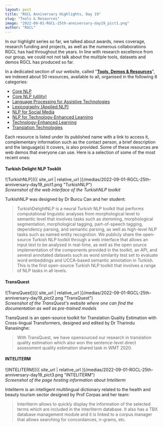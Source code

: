 ```yaml
---
layout: post
title: "RGCL Anniversary Highlights, Day 19"
slug: "Tools & Resources"
image: "2022-09-01-RGCL-25th-anniversary-day19_pict1.png"
author: "RGCL"
---
```


In our highlight series so far, we talked about awards, news coverage,
research funding and projects, as well as the numerous collaborations RGCL has
had throughout the years. In line with research excellence from our group, we
could not not talk about the multiple tools, datasets and demos RGCL has
produced so far.

In a dedicated section of our website, called "**[Tools, Demos & Resources](https://rgcl.wlv.ac.uk/resources)**", we indexed about
50 resources, available to all, organised in the following 8 categories:
- [Core NLP](https://rgcl.wlv.ac.uk/resources#core_nlp)
- [Core NLP (utility)](https://rgcl.wlv.ac.uk/resources#core_nlp_util)
- [Language Processing for Assistive Technologies](https://rgcl.wlv.ac.uk/resources#LP4AT)
- [Lexicography (Applied NLP)](https://rgcl.wlv.ac.uk/resources#lexicography)
- [NLP for Social Media](https://rgcl.wlv.ac.uk/resources#nlp_socialmedia)
- [NLP for Technology-Enhanced Learning](https://rgcl.wlv.ac.uk/resources#nlp_learning)
- [Technology-Enhanced Learning](https://rgcl.wlv.ac.uk/resources#tech_learning)
- [Translation Technologies](https://rgcl.wlv.ac.uk/resources#transl8tech)

Each resource is listed under its published name with a link to access it,
complementary information such as the contact person, a brief description and
the language(s) it covers, is also provided. Some of these resources are web demos that everyone can use. 
Here is a selection of some of the most recent ones:

#### Turkish Delight NLP Tooklit

![TurkishNLP]({{ site_url | relative_url }}/medias/2022-09-01-RGCL-25th-anniversary-day19_pict1.png "TurkishNLP")  
*Screenshot of the web interface of the TurkishNLP toolkit*

TurkishNLP was designed by Dr Burcu Can and her student:
> TurkishDelightNLP is a neural Turkish NLP toolkit that performs computational
> linguistic analyses from morphological level to semantic level that involves
> tasks such as stemming, morphological segmentation, morphological tagging,
> part-of-speech tagging, dependency parsing, and semantic parsing, as well as
> high-level NLP tasks such as named entity recognition. We publicly share the
> open-source Turkish NLP toolkit through a web interface that allows an input
> text to be analysed in real-time, as well as the open source implementation of
> the components provided in the toolkit, an API, and several annotated datasets
> such as word similarity test set to evaluate word embeddings and UCCA-based
> semantic annotation in Turkish. This is the first open-source Turkish NLP
> toolkit that involves a range of NLP tasks in all levels.

#### TransQuest

![TransQuest]({{ site_url | relative_url }}/medias/2022-09-01-RGCL-25th-anniversary-day19_pict2.png "TransQuest")  
*Screenshot of the TransQuest's website where one can find the documentation as well as pre-trained models*

TransQuest is an open-source toolkit for Translation Quality Estimation with Cross-lingual Transformers, designed and edited by Dr Tharindu Ranasinghe:
> With TransQuest, we have opensourced our research in translation quality
> estimation which also won the sentence-level direct assessment quality
> estimation shared task in WMT 2020. 


#### INTELITERM

![INTELITERM]({{ site_url | relative_url }}/medias/2022-09-01-RGCL-25th-anniversary-day19_pict3.png "INTELITERM")  
*Screenshot of the page hosting information about Inteliterm* 

Inteliterm is an intelligent multilingual dictionary related to the health and beauty tourism sector designed by Prof Corpas and her team:
> Interliterm allows to quickly display the information of the selected terms
> which are included in the Interliterm database. It also has a TBX database
> management module and it is linked to a corpus manager that allows searching
> for concordances, n-grams, etc.

